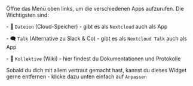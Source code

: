 Öffne das Menü oben links, um die verschiedenen Apps aufzurufen. Die Wichtigsten sind:

\- 📁 `Dateien` (Cloud-Speicher) - gibt es als `Nextcloud` auch als App

\- 🗨️ `Talk` (Alternative zu Slack & Co) - gibt es als `Nextcloud Talk` auch als App

\- 📘 `Kollektive` (Wiki) - hier findest du Dokumentationen und Protokolle

Sobald du dich mit allem vertraut gemacht hast, kannst du dieses Widget gerne entfernen - klicke dazu unten einfach auf `Anpassen`